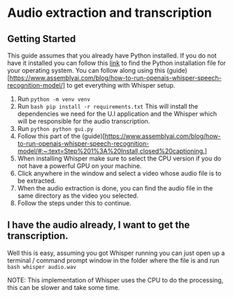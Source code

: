 # Audio extraction and transcription
## Getting Started
This guide assumes that you already have Python installed. If you do not have it installed you can follow this [link](https://www.python.org/downloads/?ref=news-tutorials-ai-research) to find the Python installation file for your operating system.
You can follow along using this (guide)[https://www.assemblyai.com/blog/how-to-run-openais-whisper-speech-recognition-model/] to get everything with Whisper setup.

1. Run ```python -m venv venv```
2. Run ```bash pip install -r requirements.txt``` This will install the dependencies we need for the U.I application and the Whisper which will be responsible for the audio transcription.
3. Run ```python python gui.py```
4. Follow this part of the (guide)[https://www.assemblyai.com/blog/how-to-run-openais-whisper-speech-recognition-model/#:~:text=Step%201%3A%20Install,closed%20captioning.]
5. When installing Whisper make sure to select the CPU version if you do not have a powerful GPU on your machine.
6. Click anywhere in the window and select a video whose audio file is to be extracted.
7. When the audio extraction is done, you can find the audio file in the same directory as the video you selected.
8. Follow the steps under this to continue.

## I have the audio already, I want to get the transcription.
Well this is easy, assuming you got Whisper running you can just open up a terminal / command prompt window in the folder where the file is and run ```bash whisper audio.wav```

NOTE: This implementation of Whisper uses the CPU to do the processing, this can be slower and take some time.